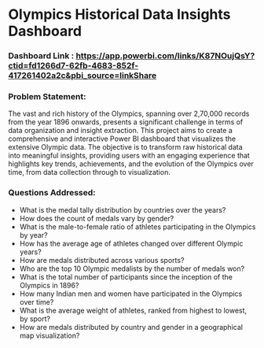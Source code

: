 # Olympics Historical Data Insights Dashboard

### Dashboard Link : https://app.powerbi.com/links/K87NOujQsY?ctid=fd1266d7-62fb-4683-852f-417261402a2c&pbi_source=linkShare

### Problem Statement:

The vast and rich history of the Olympics, spanning over 2,70,000 records from the year 1896 onwards, presents a significant challenge in terms of data organization and insight extraction. This project aims to create a comprehensive and interactive Power BI dashboard that visualizes the extensive Olympic data. The objective is to transform raw historical data into meaningful insights, providing users with an engaging experience that highlights key trends, achievements, and the evolution of the Olympics over time, from data collection through to visualization.

### Questions Addressed:
- What is the medal tally distribution by countries over the years?
- How does the count of medals vary by gender?
- What is the male-to-female ratio of athletes participating in the Olympics by year?
- How has the average age of athletes changed over different Olympic years?
- How are medals distributed across various sports?
- Who are the top 10 Olympic medalists by the number of medals won?
- What is the total number of participants since the inception of the Olympics in 1896?
- How many Indian men and women have participated in the Olympics over time?
- What is the average weight of athletes, ranked from highest to lowest, by sport?
- How are medals distributed by country and gender in a geographical map visualization?
